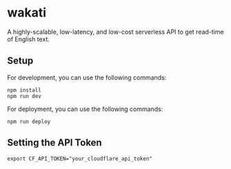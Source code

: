 # wakati

A highly-scalable, low-latency, and low-cost serverless API to get read-time of English text.

## Setup

For development, you can use the following commands:

```
npm install
npm run dev
```

For deployment, you can use the following commands:

```
npm run deploy
```

## Setting the API Token

`export CF_API_TOKEN="your_cloudflare_api_token"`
